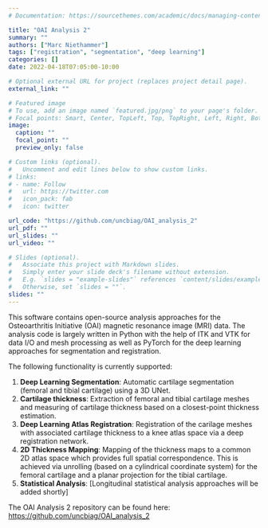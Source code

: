 ```yaml
---
# Documentation: https://sourcethemes.com/academic/docs/managing-content/

title: "OAI Analysis 2"
summary: ""
authors: ["Marc Niethammer"]
tags: ["registration", "segmentation", "deep learning"]
categories: []
date: 2022-04-18T07:05:00-10:00

# Optional external URL for project (replaces project detail page).
external_link: ""

# Featured image
# To use, add an image named `featured.jpg/png` to your page's folder.
# Focal points: Smart, Center, TopLeft, Top, TopRight, Left, Right, BottomLeft, Bottom, BottomRight.
image:
  caption: ""
  focal_point: ""
  preview_only: false

# Custom links (optional).
#   Uncomment and edit lines below to show custom links.
# links:
# - name: Follow
#   url: https://twitter.com
#   icon_pack: fab
#   icon: twitter

url_code: "https://github.com/uncbiag/OAI_analysis_2"
url_pdf: ""
url_slides: ""
url_video: ""

# Slides (optional).
#   Associate this project with Markdown slides.
#   Simply enter your slide deck's filename without extension.
#   E.g. `slides = "example-slides"` references `content/slides/example-slides.md`.
#   Otherwise, set `slides = ""`.
slides: ""
---
```


This software contains open-source analysis approaches for the Osteoarthritis Initiative (OAI) magnetic resonance image (MRI) data. The analysis code is largely written in Python with the help of ITK and VTK for data I/O and mesh processing as well as PyTorch for the deep learning approaches for segmentation and registration. 

The following functionality is currently supported:

1. **Deep Learning Segmentation**: Automatic cartilage segmentation (femoral and tibial cartilage) using a 3D UNet.
2. **Cartilage thickness**: Extraction of femoral and tibial cartilage meshes and measuring of cartilage thickness based on a closest-point thickness estimation.
3. **Deep Learning Atlas Registration**: Registration of the carilage meshes with associated cartilage thickness to a knee atlas space via a deep registration network.
4. **2D Thickness Mapping**: Mapping of the thickness maps to a common 2D atlas space which provides full spatial correspondence. This is achieved via unrolling (based on a cylindrical coordinate system) for the femoral cartilage and a planar projection for the tibial cartilage.
5. **Statistical Analysis**: [Longitudinal statistical analysis approaches will be added shortly]

The OAI Analysis 2 repository can be found here:
https://github.com/uncbiag/OAI_analysis_2

